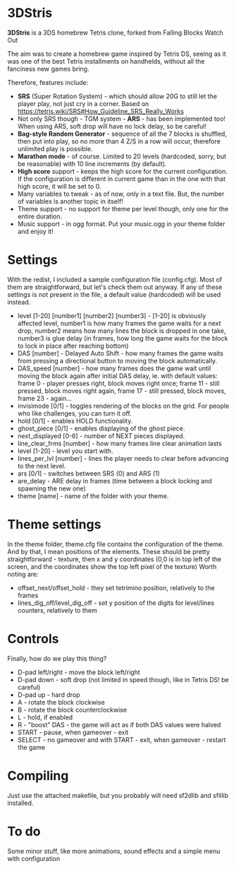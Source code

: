 # 3DStris

<b>3DStris</b> is a 3DS homebrew Tetris clone, forked from Falling Blocks Watch Out

The aim was to create a homebrew game inspired by Tetris DS, seeing as it was one of the best Tetris installments on handhelds, without all the fanciness new games bring.

Therefore, features include:
* <b>SRS</b> (Super Rotation System) - which should allow 20G to still let the player play, not just cry in a corner. Based on https://tetris.wiki/SRS#How_Guideline_SRS_Really_Works
* Not only SRS though - TGM system - <b>ARS</b> - has been implemented too! When using ARS, soft drop will have no lock delay, so be careful!
* <b>Bag-style Random Generator</b> - sequence of all the 7 blocks is shuffled, then put into play, so no more than 4 Z/S in a row will occur, therefore unlimited play is possible.
* <b>Marathon mode</b> - of course. Limited to 20 levels (hardcoded, sorry, but be reasonable) with 10 line increments (by default).
* <b>High score</b> support - keeps the high score for the current configuration. If the configuration is different in current game than in the one with that high score, it will be set to 0.
* Many variables to tweak - as of now, only in a text file. But, the number of variables is another topic in itself!
* Theme support - no support for theme per level though, only one for the entire duration.
* Music support - in ogg format. Put your music.ogg in your theme folder and enjoy it!

# Settings

With the redist, I included a sample configuration file (config.cfg).
Most of them are straightforward, but let's check them out anyway.
If any of these settings is not present in the file, a default value (hardcoded) will be used instead.
* level [1-20] [number1] [number2] [number3] - [1-20] is obviously affected level, number1 is how many frames the game waits for a next drop, number2 means how many lines the block is dropped in one take, number3 is glue delay (in frames, how long the game waits for the block to lock in place after reaching bottom) 
* DAS [number] - Delayed Auto Shift - how many frames the game waits from pressing a directional button to moving the block automatically.
* DAS_speed [number] - how many frames does the game wait until moving the block again after initial DAS delay, ie. with default values: frame 0 - player presses right, block moves right once; frame 11 - still pressed, block moves right again, frame 17 - still pressed, block moves, frame 23 - again...
* invisimode [0/1] - toggles rendering of the blocks on the grid. For people who like challenges, you can turn it off.
* hold [0/1] - enables HOLD functionality.
* ghost_piece [0/1] - enables displaying of the ghost piece.
* next_displayed [0-6] - number of NEXT pieces displayed.
* line_clear_frms [number] - how many frames line clear animation lasts
* level [1-20] - level you start with.
* lines_per_lvl [number] - lines the player needs to clear before advancing to the next level.
* ars [0/1] - switches between SRS (0) and ARS (1)
* are_delay - ARE delay in frames (time between a block locking and spawning the new one)
* theme [name] - name of the folder with your theme.

# Theme settings
In the theme folder, theme.cfg file contains the configuration of the theme. And by that, I mean positions of the elements. These should be pretty straightforward - texture, then x and y coordinates (0,0 is in top left of the screen, and the coordinates show the top left pixel of the texture)
Worth noting are:
* offset_next/offset_hold - they set tetrimino position, relatively to the frames
* lines_dig_off/level_dig_off - set y position of the digits for level/lines counters, relatively to them

# Controls
Finally, how do we play this thing?
* D-pad left/right - move the block left/right
* D-pad down - soft drop (not limited in speed though, like in Tetris DS! be careful)
* D-pad up - hard drop
* A - rotate the block clockwise
* B - rotate the block counterclockwise
* L - hold, if enabled
* R - "boost" DAS - the game will act as if both DAS values were halved
* START - pause, when gameover - exit
* SELECT - no gameover and with START - exit, when gameover - restart the game

# Compiling
Just use the attached makefile, but you probably will need sf2dlib and sfillib installed.

# To do
Some minor stuff, like more animations, sound effects and a simple menu with configuration

